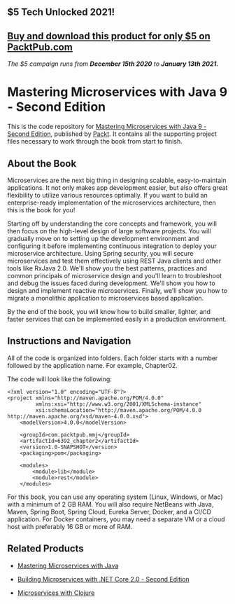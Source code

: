 ## $5 Tech Unlocked 2021!
[Buy and download this product for only $5 on PacktPub.com](https://www.packtpub.com/)
-----
*The $5 campaign         runs from __December 15th 2020__ to __January 13th 2021.__*

# Mastering Microservices with Java 9 - Second Edition
This is the code repository for [Mastering Microservices with Java 9 - Second Edition](https://www.packtpub.com/application-development/mastering-microservices-java-9-second-edition?utm_source=github&utm_medium=repository&utm_campaign=9781787281448), published by [Packt](https://www.packtpub.com/?utm_source=github). It contains all the supporting project files necessary to work through the book from start to finish.
## About the Book
Microservices are the next big thing in designing scalable, easy-to-maintain applications. It not only makes app development easier, but also offers great flexibility to utilize various resources optimally. If you want to build an enterprise-ready implementation of the microservices architecture, then this is the book for you!

Starting off by understanding the core concepts and framework, you will then focus on the high-level design of large software projects. You will gradually move on to setting up the development environment and configuring it before implementing continuous integration to deploy your microservice architecture. Using Spring security, you will secure microservices and test them effectively using REST Java clients and other tools like RxJava 2.0. We'll show you the best patterns, practices and common principals of microservice design and you'll learn to troubleshoot and debug the issues faced during development. We'll show you how to design and implement reactive microservices. Finally, we’ll show you how to migrate a monolithic application to microservices based application.

By the end of the book, you will know how to build smaller, lighter, and faster services that can be implemented easily in a production environment.
## Instructions and Navigation
All of the code is organized into folders. Each folder starts with a number followed by the application name. For example, Chapter02.



The code will look like the following:
```
<?xml version="1.0" encoding="UTF-8"?> 
<project xmlns="http://maven.apache.org/POM/4.0.0" 
         xmlns:xsi="http://www.w3.org/2001/XMLSchema-instance" 
         xsi:schemaLocation="http://maven.apache.org/POM/4.0.0 http://maven.apache.org/xsd/maven-4.0.0.xsd"> 
    <modelVersion>4.0.0</modelVersion> 
 
    <groupId>com.packtpub.mmj</groupId> 
    <artifactId>6392_chapter2</artifactId> 
    <version>1.0-SNAPSHOT</version> 
    <packaging>pom</packaging> 
 
    <modules> 
        <module>lib</module> 
        <module>rest</module> 
    </modules>
```

For this book, you can use any operating system (Linux, Windows, or Mac) with a minimum of 2 GB RAM. You will also require NetBeans with Java, Maven, Spring Boot, Spring Cloud, Eureka Server, Docker, and a CI/CD application. For Docker containers, you may need a separate VM or a cloud host with preferably 16 GB or more of RAM.

## Related Products
* [Mastering Microservices with Java](https://www.packtpub.com/application-development/mastering-microservices-java?utm_source=github&utm_medium=repository&utm_campaign=9781785285172)

* [Building Microservices with .NET Core 2.0 - Second Edition](https://www.packtpub.com/application-development/building-microservices-net-core-20-second-edition?utm_source=github&utm_medium=repository&utm_campaign=9781788393331)

* [Microservices with Clojure](https://www.packtpub.com/application-development/microservices-clojure?utm_source=github&utm_medium=repository&utm_campaign=9781788622240)
